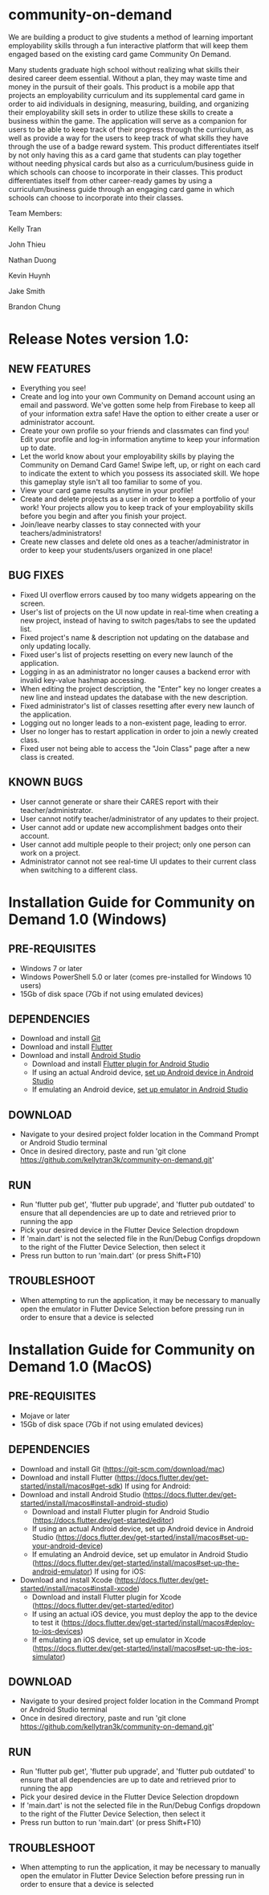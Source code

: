 # community-on-demand

We are building a product to give students a method of learning important employability skills through a fun interactive platform that will keep them engaged based on the existing card game Community On Demand.

Many students graduate high school without realizing what skills their desired career deem essential. Without a plan, they may waste time and money in the pursuit of their goals.
This product is a mobile app that projects an employability curriculum and its supplemental card game in order to aid individuals in designing, measuring, building, and organizing their employability skill sets in order to utilize these skills to create a business within the game. 
The application will serve as a companion for users to be able to keep track of their progress through the curriculum, as well as provide a way for the users to keep track of what skills they have through the use of a badge reward system.
This product differentiates itself by not only having this as a card game that students can play together without needing physical cards but also as a curriculum/business guide in which schools can choose to incorporate in their classes.
This product differentiates itself from other career-ready games by using a curriculum/business guide through an engaging card game in which schools can choose to incorporate into their classes. 

Team Members:

Kelly Tran

John Thieu

Nathan Duong

Kevin Huynh

Jake Smith

Brandon Chung

# Release Notes version 1.0:

## NEW FEATURES
- Everything you see!
- Create and log into your own Community on Demand account using an email and password. We've gotten some help from Firebase to keep all of your information extra safe! Have the option to either create a user or administrator account.
- Create your own profile so your friends and classmates can find you! Edit your profile and log-in information anytime to keep your information up to date.
- Let the world know about your employability skills by playing the Community on Demand Card Game! Swipe left, up, or right on each card to indicate the extent to which you possess its associated skill. We hope this gameplay style isn't all too familiar to some of you.
- View your card game results anytime in your profile!
- Create and delete projects as a user in order to keep a portfolio of your work! Your projects allow you to keep track of your employability skills before you begin and after you finish your project.
- Join/leave nearby classes to stay connected with your teachers/administrators!
- Create new classes and delete old ones as a teacher/administrator in order to keep your students/users organized in one place!

## BUG FIXES
- Fixed UI overflow errors caused by too many widgets appearing on the screen.
- User's list of projects on the UI now update in real-time when creating a new project, instead of having to switch pages/tabs to see the updated list.
- Fixed project's name & description not updating on the database and only updating locally.
- Fixed user's list of projects resetting on every new launch of the application.
- Logging in as an administrator no longer causes a backend error with invalid key-value hashmap accessing.
- When editing the project description, the "Enter" key no longer creates a new line and instead updates the database with the new description.
- Fixed administrator's list of classes resetting after every new launch of the application.
- Logging out no longer leads to a non-existent page, leading to error.
- User no longer has to restart application in order to join a newly created class.
- Fixed user not being able to access the "Join Class" page after a new class is created.

## KNOWN BUGS
- User cannot generate or share their CARES report with their teacher/administrator.
- User cannot notify teacher/administrator of any updates to their project.
- User cannot add or update new accomplishment badges onto their account.
- User cannot add multiple people to their project; only one person can work on a project.
- Administrator cannot not see real-time UI updates to their current class when switching to a different class.

# Installation Guide for Community on Demand 1.0 (Windows)
## PRE-REQUISITES
- Windows 7 or later
- Windows PowerShell 5.0 or later (comes pre-installed for Windows 10 users)
- 15Gb of disk space (7Gb if not using emulated devices)
## DEPENDENCIES
- Download and install [Git](https://git-scm.com/download/win)
- Download and install [Flutter](https://docs.flutter.dev/get-started/install/windows#get-the-flutter-sdk)
- Download and install [Android Studio](https://docs.flutter.dev/get-started/install/windows#install-android-studio)
    - Download and install [Flutter plugin for Android Studio](https://docs.flutter.dev/get-started/editor)
    - If using an actual Android device, [set up Android device in Android Studio](https://docs.flutter.dev/get-started/install/windows#set-up-your-android-device)
    - If emulating an Android device, [set up emulator in Android Studio](https://docs.flutter.dev/get-started/install/windows#set-up-the-android-emulator)
## DOWNLOAD
- Navigate to your desired project folder location in the Command Prompt or Android Studio terminal
- Once in desired directory, paste and run 'git clone https://github.com/kellytran3k/community-on-demand.git'
## RUN
- Run 'flutter pub get', 'flutter pub upgrade', and 'flutter pub outdated' to ensure that all dependencies are up to date and retrieved prior to running the app
- Pick your desired device in the Flutter Device Selection dropdown
- If 'main.dart' is not the selected file in the Run/Debug Configs dropdown to the right of the Flutter Device Selection, then select it
- Press run button to run 'main.dart' (or press Shift+F10)
## TROUBLESHOOT
- When attempting to run the application, it may be necessary to manually open the emulator in Flutter Device Selection before pressing run in order to ensure that a device is selected



# Installation Guide for Community on Demand 1.0 (MacOS)
## PRE-REQUISITES
- Mojave or later
- 15Gb of disk space (7Gb if not using emulated devices)
## DEPENDENCIES
- Download and install Git (https://git-scm.com/download/mac)
- Download and install Flutter (https://docs.flutter.dev/get-started/install/macos#get-sdk)
If using for Android:
- Download and install Android Studio (https://docs.flutter.dev/get-started/install/macos#install-android-studio)
    - Download and install Flutter plugin for Android Studio (https://docs.flutter.dev/get-started/editor)
    - If using an actual Android device, set up Android device in Android Studio (https://docs.flutter.dev/get-started/install/macos#set-up-your-android-device)
    - If emulating an Android device, set up emulator in Android Studio (https://docs.flutter.dev/get-started/install/macos#set-up-the-android-emulator)
If using for iOS:
- Download and install Xcode (https://docs.flutter.dev/get-started/install/macos#install-xcode)
    - Download and install Flutter plugin for Xcode (https://docs.flutter.dev/get-started/editor)
    - If using an actual iOS device, you must deploy the app to the device to test it (https://docs.flutter.dev/get-started/install/macos#deploy-to-ios-devices)
    - If emulating an iOS device, set up emulator in Xcode (https://docs.flutter.dev/get-started/install/macos#set-up-the-ios-simulator)
## DOWNLOAD
- Navigate to your desired project folder location in the Command Prompt or Android Studio terminal
- Once in desired directory, paste and run 'git clone https://github.com/kellytran3k/community-on-demand.git'
## RUN
- Run 'flutter pub get', 'flutter pub upgrade', and 'flutter pub outdated' to ensure that all dependencies are up to date and retrieved prior to running the app
- Pick your desired device in the Flutter Device Selection dropdown
- If 'main.dart' is not the selected file in the Run/Debug Configs dropdown to the right of the Flutter Device Selection, then select it
- Press run button to run 'main.dart' (or press Shift+F10)
## TROUBLESHOOT
- When attempting to run the application, it may be necessary to manually open the emulator in Flutter Device Selection before pressing run in order to ensure that a device is selected
